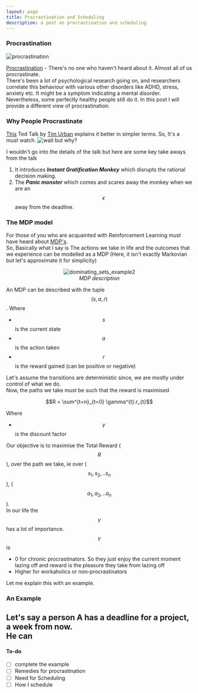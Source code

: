```yaml
---
layout: page
title: Procrastination and Scheduling
description: a post on procrastination and scheduling
---
```


### Procrastination
![procrastination]({{BASE_PATH}}/assets/procrastination.jpg)

[Procrastination](https://en.wikipedia.org/wiki/Procrastination) - There's no one who haven't heard about it. Almost all of us procrastinate.  
There's been a lot of psychological research going on, and researchers correlate this behaviour with various other disorders like ADHD, stress, anxiety etc. It might be a symptom indicating a mental disorder.   
Nevertheless, some perfectly healthy people still do it. In this post I will provide a different view of procrastination.

### Why People Procrastinate
[This](https://www.ted.com/talks/tim_urban_inside_the_mind_of_a_master_procrastinator?language=en) Ted Talk by [Tim Urban](https://waitbutwhy.com/) explains it better in simpler terms. So, It's a must watch. 
![wait but why?]({{BASE_PATH}}/assets/why_procrastinate.png)

I wouldn't go into the details of the talk but here are some key take aways from the talk  
1. It introduces **_Instant Gratification Monkey_** which disrupts the rational decision making.
2. The **_Panic monster_** which comes and scares away the monkey when we are an $$\epsilon$$ away from the deadline.

### The MDP model
For those of you who are acquainted with Reinforcement Learning must have heard about [MDP's](https://en.wikipedia.org/wiki/Markov_decision_process).  
So, Basically what I say is The actions we take in life and the outcomes that we experience can be modelled as a MDP (Here, it isn't exactly Markovian but let's approximate it for simplicity)

<p align="center">
  <img src="{{BASE_PATH}}/assets/MDP.png" alt="dominating_sets_example2"/>
  <br>
  <em>MDP description</em>
</p>

An MDP can be described with the tuple $$(s, a, r)$$. Where 
- $$s$$ is the current state
- $$a$$ is the action taken
- $$r$$ is the reward gained (can be positive or negative)

Let's assume the transitions are deterministic since, we are mostly under control of what we do.  
Now, the paths we take must be such that the reward is maximised

$$R = \sum^{t=n}_{t=0} \gamma^{t}.r_{t}$$

Where
- $$\gamma$$ is the discount factor

Our objective is to maximise the Total Reward ($$R$$), over the path we take, ie over ($$s_{1}, s_{2}, ..s_{n}$$), ($$a_{1}, a_{2}, ..a_{n}$$).  
In our life the $$\gamma$$ has a lot of importance.  
$$\gamma$$ is
- 0 for chronic procrastinators. So they just enjoy the current moment lazing off and reward is the pleasure they take from lazing off
- Higher for workaholics or non-procrastinators

Let me explain this with an example.

### An Example
Let's say a person A has a deadline for a project, a week from now.  
He can  
---
#### To-do 
- [ ] complete the example
- [ ] Remedies for procrastination
- [ ] Need for Scheduling
- [ ] How I schedule
